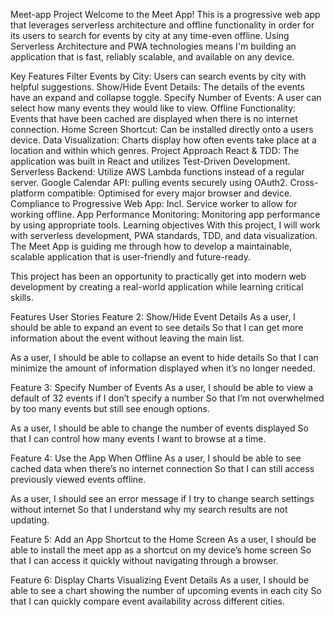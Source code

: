 Meet-app Project
Welcome to the Meet App! This is a progressive web app that leverages serverless architecture and offline functionality in order for its users to search for events by city at any time-even offline. Using Serverless Architecture and PWA technologies means I'm building an application that is fast, reliably scalable, and available on any device.

Key Features
Filter Events by City: Users can search events by city with helpful suggestions.
Show/Hide Event Details: The details of the events have an expand and collapse toggle.
Specify Number of Events: A user can select how many events they would like to view.
Offline Functionality: Events that have been cached are displayed when there is no internet connection.
Home Screen Shortcut: Can be installed directly onto a users device.
Data Visualization: Charts display how often events take place at a location and within which genres.
Project Approach
React & TDD: The application was built in React and utilizes Test-Driven Development.
Serverless Backend: Utilize AWS Lambda functions instead of a regular server.
Google Calendar API: pulling events securely using OAuth2.
Cross-platform compatible: Optimised for every major browser and device.
Compliance to Progressive Web App: Incl. Service worker to allow for working offline.
App Performance Monitoring: Monitoring app performance by using appropriate tools.
Learning objectives
With this project, I will work with serverless development, PWA standards, TDD, and data visualization. The Meet App is guiding me through how to develop a maintainable, scalable application that is user-friendly and future-ready.

This project has been an opportunity to practically get into modern web development by creating a real-world application while learning critical skills.

Features User Stories
Feature 2: Show/Hide Event Details
As a user, I should be able to expand an event to see details So that I can get more information about the event without leaving the main list.

As a user, I should be able to collapse an event to hide details So that I can minimize the amount of information displayed when it’s no longer needed.

Feature 3: Specify Number of Events
As a user, I should be able to view a default of 32 events if I don’t specify a number So that I’m not overwhelmed by too many events but still see enough options.

As a user, I should be able to change the number of events displayed So that I can control how many events I want to browse at a time.

Feature 4: Use the App When Offline
As a user, I should be able to see cached data when there’s no internet connection So that I can still access previously viewed events offline.

As a user, I should see an error message if I try to change search settings without internet So that I understand why my search results are not updating.

Feature 5: Add an App Shortcut to the Home Screen
As a user, I should be able to install the meet app as a shortcut on my device’s home screen So that I can access it quickly without navigating through a browser.

Feature 6: Display Charts Visualizing Event Details
As a user, I should be able to see a chart showing the number of upcoming events in each city So that I can quickly compare event availability across different cities.
